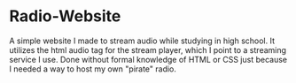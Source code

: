 # Radio-Website
A simple website I made to stream audio while studying in high school.
It utilizes the html audio tag for the stream player, which I point to a streaming service I use.
Done without formal knowledge of HTML or CSS just because I needed a way to host my own "pirate" radio.

